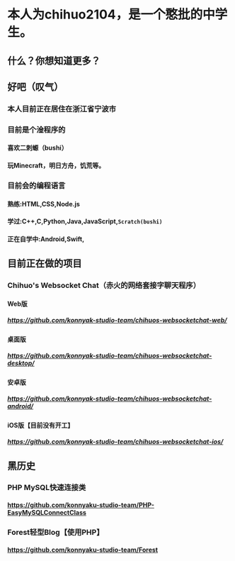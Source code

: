 # 本人为chihuo2104，是一个憨批的中学生。
## 什么？你想知道更多？
## 好吧（叹气）
### 本人目前正在居住在浙江省宁波市
### 目前是个淦程序的
#### 喜欢二刺螈（bushi）
#### 玩Minecraft，明日方舟，饥荒等。
### 目前会的编程语言
#### 熟练:HTML,CSS,Node.js
#### 学过:C++,C,Python,Java,JavaScript,`Scratch(bushi)`
#### 正在自学中:Android,Swift,
## 目前正在做的项目
### Chihuo's Websocket Chat（赤火的网络套接字聊天程序）
#### Web版
##### https://github.com/konnyak-studio-team/chihuos-websocketchat-web/
#### 桌面版
##### https://github.com/konnyak-studio-team/chihuos-websocketchat-desktop/
#### 安卓版
##### https://github.com/konnyak-studio-team/chihuos-websocketchat-android/
#### iOS版【目前没有开工】
##### https://github.com/konnyak-studio-team/chihuos-websocketchat-ios/
## 黑历史
### PHP MySQL快速连接类
#### https://github.com/konnyaku-studio-team/PHP-EasyMySQLConnectClass
### Forest轻型Blog【使用PHP】
#### https://github.com/konnyaku-studio-team/Forest
